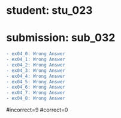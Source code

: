 # student: stu_023
# submission: sub_032

```diff
- ex04_0: Wrong Answer
- ex04_1: Wrong Answer
- ex04_2: Wrong Answer
- ex04_3: Wrong Answer
- ex04_4: Wrong Answer
- ex04_5: Wrong Answer
- ex04_6: Wrong Answer
- ex04_7: Wrong Answer
- ex04_8: Wrong Answer
```
#incorrect=9
#correct=0
